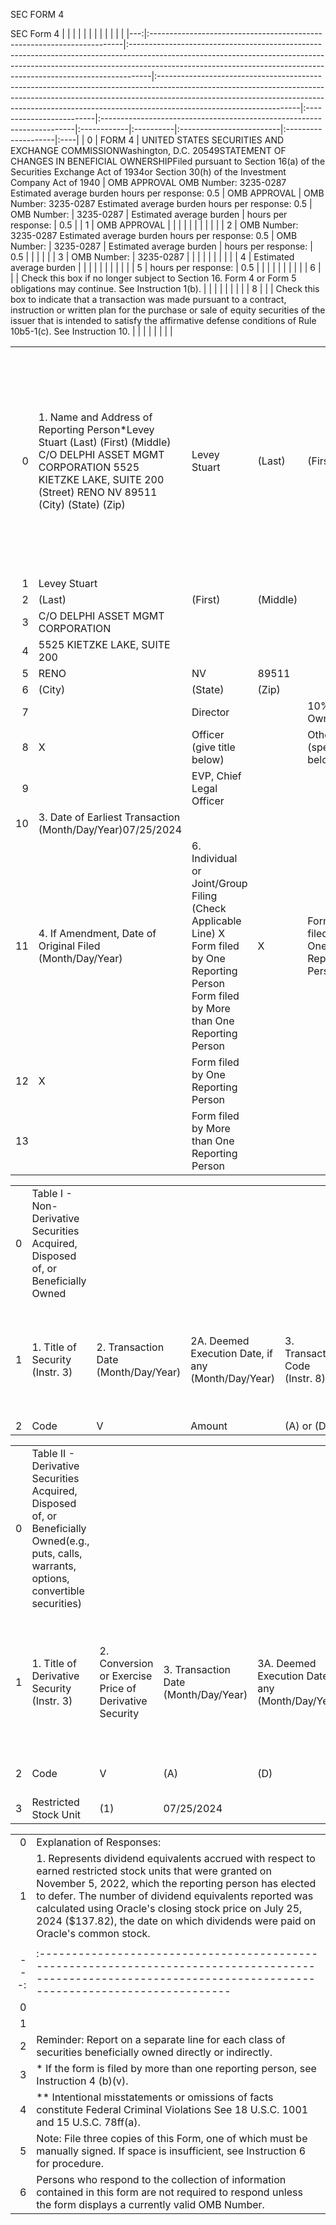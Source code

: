 

SEC FORM 4


SEC Form 4 |    |                                                                        |                                                                                                                                                                                                                                                |                                                                                                                                                                                                                                                                              |                          |                                                                        |             |           |                          |                     |     |
|---:|:-----------------------------------------------------------------------|:-----------------------------------------------------------------------------------------------------------------------------------------------------------------------------------------------------------------------------------------------|:-----------------------------------------------------------------------------------------------------------------------------------------------------------------------------------------------------------------------------------------------------------------------------|:-------------------------|:-----------------------------------------------------------------------|:------------|:----------|:-------------------------|:--------------------|:----|
|  0 | FORM 4                                                                 | UNITED STATES SECURITIES AND EXCHANGE COMMISSIONWashington, D.C. 20549STATEMENT OF CHANGES IN BENEFICIAL OWNERSHIPFiled pursuant to Section 16(a) of the Securities Exchange Act of 1934or Section 30(h) of the Investment Company Act of 1940 | OMB APPROVAL OMB Number: 3235-0287 Estimated average burden hours per response: 0.5                                                                                                                                                                                          | OMB APPROVAL             | OMB Number: 3235-0287 Estimated average burden hours per response: 0.5 | OMB Number: | 3235-0287 | Estimated average burden | hours per response: | 0.5 |
|  1 | OMB APPROVAL                                                           |                                                                                                                                                                                                                                                |                                                                                                                                                                                                                                                                              |                          |                                                                        |             |           |                          |                     |     |
|  2 | OMB Number: 3235-0287 Estimated average burden hours per response: 0.5 | OMB Number:                                                                                                                                                                                                                                    | 3235-0287                                                                                                                                                                                                                                                                    | Estimated average burden | hours per response:                                                    | 0.5         |           |                          |                     |     |
|  3 | OMB Number:                                                            | 3235-0287                                                                                                                                                                                                                                      |                                                                                                                                                                                                                                                                              |                          |                                                                        |             |           |                          |                     |     |
|  4 | Estimated average burden                                               |                                                                                                                                                                                                                                                |                                                                                                                                                                                                                                                                              |                          |                                                                        |             |           |                          |                     |     |
|  5 | hours per response:                                                    | 0.5                                                                                                                                                                                                                                            |                                                                                                                                                                                                                                                                              |                          |                                                                        |             |           |                          |                     |     |
|  6 |                                                                        |                                                                                                                                                                                                                                                | Check this box if no longer subject to Section 16. Form 4 or Form 5 obligations may continue. See Instruction 1(b).                                                                                                                                                          |                          |                                                                        |             |           |                          |                     |     |
|  8 |                                                                        |                                                                                                                                                                                                                                                | Check this box to indicate that a transaction was made pursuant to a contract, instruction or written plan for the purchase or sale of equity securities of the issuer that is intended to satisfy the affirmative defense conditions of Rule 10b5-1(c). See Instruction 10. |                          |                                                                        |             |           |                          |                     |     |
 
|    |                                                                                                                                                                                         |                                                                                                                                               |          |                                    |          |                                              |                              |      |    |       |        |         |       |                                                                  |                                                                                                                                                                        |          |           |    |                            |                       |                          |
|---:|:----------------------------------------------------------------------------------------------------------------------------------------------------------------------------------------|:----------------------------------------------------------------------------------------------------------------------------------------------|:---------|:-----------------------------------|:---------|:---------------------------------------------|:-----------------------------|:-----|:---|:------|:-------|:--------|:------|:-----------------------------------------------------------------|:-----------------------------------------------------------------------------------------------------------------------------------------------------------------------|:---------|:----------|:---|:---------------------------|:----------------------|:-------------------------|
|  0 | 1. Name and Address of Reporting Person*Levey Stuart (Last) (First) (Middle) C/O DELPHI ASSET MGMT CORPORATION 5525 KIETZKE LAKE, SUITE 200 (Street) RENO NV 89511 (City) (State) (Zip) | Levey Stuart                                                                                                                                  | (Last)   | (First)                            | (Middle) | C/O DELPHI ASSET MGMT CORPORATION            | 5525 KIETZKE LAKE, SUITE 200 | RENO | NV | 89511 | (City) | (State) | (Zip) | 2. Issuer Name and Ticker or Trading Symbol ORACLE CORP [ ORCL ] | 5. Relationship of Reporting Person(s) to Issuer (Check all applicable) Director 10% Owner X Officer (give title below) Other (specify below) EVP, Chief Legal Officer | Director | 10% Owner | X  | Officer (give title below) | Other (specify below) | EVP, Chief Legal Officer |
|  1 | Levey Stuart                                                                                                                                                                            |                                                                                                                                               |          |                                    |          |                                              |                              |      |    |       |        |         |       |                                                                  |                                                                                                                                                                        |          |           |    |                            |                       |                          |
|  2 | (Last)                                                                                                                                                                                  | (First)                                                                                                                                       | (Middle) |                                    |          |                                              |                              |      |    |       |        |         |       |                                                                  |                                                                                                                                                                        |          |           |    |                            |                       |                          |
|  3 | C/O DELPHI ASSET MGMT CORPORATION                                                                                                                                                       |                                                                                                                                               |          |                                    |          |                                              |                              |      |    |       |        |         |       |                                                                  |                                                                                                                                                                        |          |           |    |                            |                       |                          |
|  4 | 5525 KIETZKE LAKE, SUITE 200                                                                                                                                                            |                                                                                                                                               |          |                                    |          |                                              |                              |      |    |       |        |         |       |                                                                  |                                                                                                                                                                        |          |           |    |                            |                       |                          |
|  5 | RENO                                                                                                                                                                                    | NV                                                                                                                                            | 89511    |                                    |          |                                              |                              |      |    |       |        |         |       |                                                                  |                                                                                                                                                                        |          |           |    |                            |                       |                          |
|  6 | (City)                                                                                                                                                                                  | (State)                                                                                                                                       | (Zip)    |                                    |          |                                              |                              |      |    |       |        |         |       |                                                                  |                                                                                                                                                                        |          |           |    |                            |                       |                          |
|  7 |                                                                                                                                                                                         | Director                                                                                                                                      |          | 10% Owner                          |          |                                              |                              |      |    |       |        |         |       |                                                                  |                                                                                                                                                                        |          |           |    |                            |                       |                          |
|  8 | X                                                                                                                                                                                       | Officer (give title below)                                                                                                                    |          | Other (specify below)              |          |                                              |                              |      |    |       |        |         |       |                                                                  |                                                                                                                                                                        |          |           |    |                            |                       |                          |
|  9 |                                                                                                                                                                                         | EVP, Chief Legal Officer                                                                                                                      |          |                                    |          |                                              |                              |      |    |       |        |         |       |                                                                  |                                                                                                                                                                        |          |           |    |                            |                       |                          |
| 10 | 3. Date of Earliest Transaction (Month/Day/Year)07/25/2024                                                                                                                              |                                                                                                                                               |          |                                    |          |                                              |                              |      |    |       |        |         |       |                                                                  |                                                                                                                                                                        |          |           |    |                            |                       |                          |
| 11 | 4. If Amendment, Date of Original Filed (Month/Day/Year)                                                                                                                                | 6. Individual or Joint/Group Filing (Check Applicable Line) X Form filed by One Reporting Person Form filed by More than One Reporting Person | X        | Form filed by One Reporting Person |          | Form filed by More than One Reporting Person |                              |      |    |       |        |         |       |                                                                  |                                                                                                                                                                        |          |           |    |                            |                       |                          |
| 12 | X                                                                                                                                                                                       | Form filed by One Reporting Person                                                                                                            |          |                                    |          |                                              |                              |      |    |       |        |         |       |                                                                  |                                                                                                                                                                        |          |           |    |                            |                       |                          |
| 13 |                                                                                                                                                                                         | Form filed by More than One Reporting Person                                                                                                  |          |                                    |          |                                              |                              |      |    |       |        |         |       |                                                                  |                                                                                                                                                                        |          |           |    |                            |                       |                          |

 
|    |                                                                                  |                                      |                                                    |                                |                                                                   |                                                                                               |                                                          |                                                       |
|---:|:---------------------------------------------------------------------------------|:-------------------------------------|:---------------------------------------------------|:-------------------------------|:------------------------------------------------------------------|:----------------------------------------------------------------------------------------------|:---------------------------------------------------------|:------------------------------------------------------|
|  0 | Table I - Non-Derivative Securities Acquired, Disposed of, or Beneficially Owned |                                      |                                                    |                                |                                                                   |                                                                                               |                                                          |                                                       |
|  1 | 1. Title of Security (Instr. 3)                                                  | 2. Transaction Date (Month/Day/Year) | 2A. Deemed Execution Date, if any (Month/Day/Year) | 3. Transaction Code (Instr. 8) | 4. Securities Acquired (A) or Disposed Of (D) (Instr. 3, 4 and 5) | 5. Amount of Securities Beneficially Owned Following Reported Transaction(s) (Instr. 3 and 4) | 6. Ownership Form: Direct (D) or Indirect (I) (Instr. 4) | 7. Nature of Indirect Beneficial Ownership (Instr. 4) |
|  2 | Code                                                                             | V                                    | Amount                                             | (A) or (D)                     | Price                                                             |                                                                                               |                                                          |                                                       |

 
|    |                                                                                                                                             |                                                        |                                      |                                                    |                                |                                                                                        |                                                          |                                                                                   |                                            |                                                                                                    |                                                           |                                                        |         |             |    |
|---:|:--------------------------------------------------------------------------------------------------------------------------------------------|:-------------------------------------------------------|:-------------------------------------|:---------------------------------------------------|:-------------------------------|:---------------------------------------------------------------------------------------|:---------------------------------------------------------|:----------------------------------------------------------------------------------|:-------------------------------------------|:---------------------------------------------------------------------------------------------------|:----------------------------------------------------------|:-------------------------------------------------------|:--------|:------------|:---|
|  0 | Table II - Derivative Securities Acquired, Disposed of, or Beneficially Owned(e.g., puts, calls, warrants, options, convertible securities) |                                                        |                                      |                                                    |                                |                                                                                        |                                                          |                                                                                   |                                            |                                                                                                    |                                                           |                                                        |         |             |    |
|  1 | 1. Title of Derivative Security (Instr. 3)                                                                                                  | 2. Conversion or Exercise Price of Derivative Security | 3. Transaction Date (Month/Day/Year) | 3A. Deemed Execution Date, if any (Month/Day/Year) | 4. Transaction Code (Instr. 8) | 5. Number of Derivative Securities Acquired (A) or Disposed of (D) (Instr. 3, 4 and 5) | 6. Date Exercisable and Expiration Date (Month/Day/Year) | 7. Title and Amount of Securities Underlying Derivative Security (Instr. 3 and 4) | 8. Price of Derivative Security (Instr. 5) | 9. Number of derivative Securities Beneficially Owned Following Reported Transaction(s) (Instr. 4) | 10. Ownership Form: Direct (D) or Indirect (I) (Instr. 4) | 11. Nature of Indirect Beneficial Ownership (Instr. 4) |         |             |    |
|  2 | Code                                                                                                                                        | V                                                      | (A)                                  | (D)                                                | Date Exercisable               | Expiration Date                                                                        | Title                                                    | Amount or Number of Shares                                                        |                                            |                                                                                                    |                                                           |                                                        |         |             |    |
|  3 | Restricted Stock Unit                                                                                                                       | (1)                                                    | 07/25/2024                           |                                                    | A                              |                                                                                        | 115.361                                                  |                                                                                   | (1)                                        | (1)                                                                                                | Common Stock                                              | 115.361                                                | $137.82 | 158,285.027 | D  |

 |    |                                                                                                                                                                                                                                                                                                                                                                            |
|---:|:---------------------------------------------------------------------------------------------------------------------------------------------------------------------------------------------------------------------------------------------------------------------------------------------------------------------------------------------------------------------------|
|  0 | Explanation of Responses:                                                                                                                                                                                                                                                                                                                                                  |
|  1 | 1. Represents dividend equivalents accrued with respect to earned restricted stock units that were granted on November 5, 2022, which the reporting person has elected to defer. The number of dividend equivalents reported was calculated using Oracle's closing stock price on July 25, 2024 ($137.82), the date on which dividends were paid on Oracle's common stock. |
 |    |                                                                                                                                                                |                                                                                        |            |
|---:|:---------------------------------------------------------------------------------------------------------------------------------------------------------------|:---------------------------------------------------------------------------------------|:-----------|
|  0 |                                                                                                                                                                | /s/ Aimee Weast by Aimee Weast, Attorney in Fact for Stuart Levey (POA filed 11/08/22) | 07/26/2024 |
|  1 |                                                                                                                                                                | ** Signature of Reporting Person                                                       | Date       |
|  2 | Reminder: Report on a separate line for each class of securities beneficially owned directly or indirectly.                                                    |                                                                                        |            |
|  3 | * If the form is filed by more than one reporting person, see Instruction 4 (b)(v).                                                                            |                                                                                        |            |
|  4 | ** Intentional misstatements or omissions of facts constitute Federal Criminal Violations See 18 U.S.C. 1001 and 15 U.S.C. 78ff(a).                            |                                                                                        |            |
|  5 | Note: File three copies of this Form, one of which must be manually signed. If space is insufficient, see Instruction 6 for procedure.                         |                                                                                        |            |
|  6 | Persons who respond to the collection of information contained in this form are not required to respond unless the form displays a currently valid OMB Number. |                                                                                        |            |

